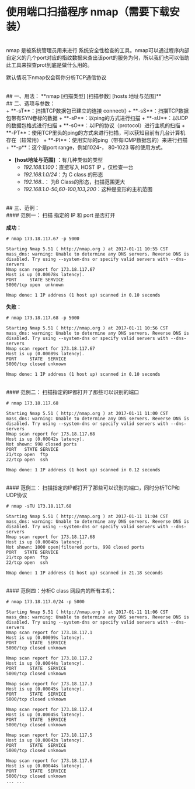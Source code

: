 # 使用端口扫描程序 nmap（需要下载安装）

<br/>
nmap 是被系统管理员用来进行 系统安全性检查的工具。nmap可以通过程序内部自定义的几个port对应的指纹数据来查出该port的服务为何，所以我们也可以借助此工具来探查prot到底是做什么用的。

默认情况下nmap仅会帮你分析TCP通信协议


<br/>
## 一、用法：
**nmap [扫描类型] [扫描参数] [hosts 地址与范围]**


<br/>
## 二、选项与参数：

<br/>
+ **-sT**：扫描TCP数据包已建立的连接 connect()
+ **-sS**：扫描TCP数据包带有SYN卷标的数据
+ **-sP**：以ping的方式进行扫描
+ **-sU**：以UDP的数据包格式进行扫描
+ **-sO**：以IP的协议（protocol）进行主机的扫描
+ **-PT**：使用TCP里头的ping的方式来进行扫描，可以获知目前有几台计算机存在（较常用）
+ **-PI**：使用实际的ping（带有ICMP数据包的）来进行扫描
+ **-p**：这个是port range，例如1024-， 80-1023 等的使用方式。

+ **[host地址与范围]** ：有几种类似的类型
    + *192.168.1.100*：直接写入 HOST  IP ，仅检查一台
    + *192.168.1.0/24*：为 C class 的形态
    + *192.168*.*.*： 为B Class的形态，扫描范围更大
    + *192.168.1.0-50,60-100,103,200*：这种是变形的主机范围


<br/>
## 三、范例：

<br/>
#### 范例一： 扫描 指定的 IP 和 port 是否打开

**成功：**


    # nmap 173.18.117.67 -p 5000

    Starting Nmap 5.51 ( http://nmap.org ) at 2017-01-11 10:55 CST
    mass_dns: warning: Unable to determine any DNS servers. Reverse DNS is disabled. Try using --system-dns or specify valid servers with --dns-servers
    Nmap scan report for 173.18.117.67
    Host is up (0.00078s latency).
    PORT     STATE SERVICE
    5000/tcp open  unknown

    Nmap done: 1 IP address (1 host up) scanned in 0.10 seconds



**失败：**


    # nmap 173.18.117.68 -p 5000

    Starting Nmap 5.51 ( http://nmap.org ) at 2017-01-11 10:56 CST
    mass_dns: warning: Unable to determine any DNS servers. Reverse DNS is disabled. Try using --system-dns or specify valid servers with --dns-servers
    Nmap scan report for 173.18.117.67
    Host is up (0.00089s latency).
    PORT     STATE  SERVICE
    5000/tcp closed unknown

    Nmap done: 1 IP address (1 host up) scanned in 0.10 seconds


<br/>
#### 范例二： 扫描指定的IP都打开了那些可以识别的端口


    # nmap 173.18.117.68 

    Starting Nmap 5.51 ( http://nmap.org ) at 2017-01-11 11:00 CST
    mass_dns: warning: Unable to determine any DNS servers. Reverse DNS is disabled. Try using --system-dns or specify valid servers with --dns-servers
    Nmap scan report for 173.18.117.68
    Host is up (0.00042s latency).
    Not shown: 998 closed ports
    PORT   STATE SERVICE
    21/tcp open  ftp
    22/tcp open  ssh

    Nmap done: 1 IP address (1 host up) scanned in 0.12 seconds



<br/>
#### 范例三： 扫描指定的IP都打开了那些可以识别的端口，同时分析TCP和UDP协议

    # nmap -sTU 173.18.117.68 

    Starting Nmap 5.51 ( http://nmap.org ) at 2017-01-11 11:04 CST
    mass_dns: warning: Unable to determine any DNS servers. Reverse DNS is disabled. Try using --system-dns or specify valid servers with --dns-servers
    Nmap scan report for 173.18.117.68
    Host is up (0.00048s latency).
    Not shown: 1000 open|filtered ports, 998 closed ports
    PORT   STATE SERVICE
    21/tcp open  ftp
    22/tcp open  ssh

    Nmap done: 1 IP address (1 host up) scanned in 21.18 seconds



<br/>
#### 范例四：分析C class 网段内的所有主机：


    # nmap 173.18.117.0/24 -p 5000

    Starting Nmap 5.51 ( http://nmap.org ) at 2017-01-11 11:06 CST
    mass_dns: warning: Unable to determine any DNS servers. Reverse DNS is disabled. Try using --system-dns or specify valid servers with --dns-servers
    Nmap scan report for 173.18.117.1
    Host is up (0.00099s latency).
    PORT     STATE  SERVICE
    5000/tcp closed unknown

    Nmap scan report for 173.18.117.2
    Host is up (0.00044s latency).
    PORT     STATE  SERVICE
    5000/tcp closed unknown

    Nmap scan report for 173.18.117.3
    Host is up (0.00045s latency).
    PORT     STATE  SERVICE
    5000/tcp closed unknown

    Nmap scan report for 173.18.117.4
    Host is up (0.00045s latency).
    PORT     STATE  SERVICE
    5000/tcp closed unknown

    Nmap scan report for 173.18.117.5
    Host is up (0.00043s latency).
    PORT     STATE  SERVICE
    5000/tcp closed unknown

    Nmap scan report for 173.18.117.6
    Host is up (0.00044s latency).
    PORT     STATE  SERVICE
    5000/tcp closed unknown
    ... ...